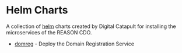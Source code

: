 # Helm Charts

A collection of [helm](https://helm.sh) charts created by Digital Catapult for installing the microservices of the REASON CDO.

* [domreg](charts/domreg/Chart.yaml) - Deploy the Domain Registration Service
